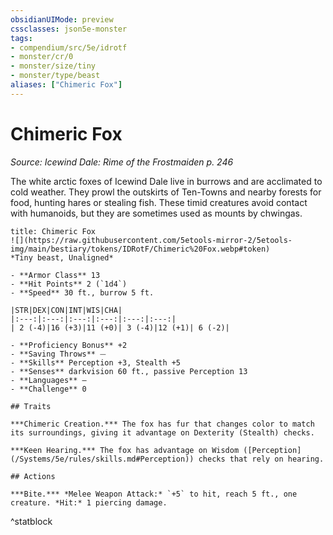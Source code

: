 ```yaml
---
obsidianUIMode: preview
cssclasses: json5e-monster
tags:
- compendium/src/5e/idrotf
- monster/cr/0
- monster/size/tiny
- monster/type/beast
aliases: ["Chimeric Fox"]
---
```

# Chimeric Fox
*Source: Icewind Dale: Rime of the Frostmaiden p. 246*  

The white arctic foxes of Icewind Dale live in burrows and are acclimated to cold weather. They prowl the outskirts of Ten-Towns and nearby forests for food, hunting hares or stealing fish. These timid creatures avoid contact with humanoids, but they are sometimes used as mounts by chwingas.

```ad-statblock
title: Chimeric Fox
![](https://raw.githubusercontent.com/5etools-mirror-2/5etools-img/main/bestiary/tokens/IDRotF/Chimeric%20Fox.webp#token)
*Tiny beast, Unaligned*

- **Armor Class** 13
- **Hit Points** 2 (`1d4`)
- **Speed** 30 ft., burrow 5 ft.

|STR|DEX|CON|INT|WIS|CHA|
|:---:|:---:|:---:|:---:|:---:|:---:|
| 2 (-4)|16 (+3)|11 (+0)| 3 (-4)|12 (+1)| 6 (-2)|

- **Proficiency Bonus** +2
- **Saving Throws** ⏤
- **Skills** Perception +3, Stealth +5
- **Senses** darkvision 60 ft., passive Perception 13
- **Languages** —
- **Challenge** 0

## Traits

***Chimeric Creation.*** The fox has fur that changes color to match its surroundings, giving it advantage on Dexterity (Stealth) checks.

***Keen Hearing.*** The fox has advantage on Wisdom ([Perception](/Systems/5e/rules/skills.md#Perception)) checks that rely on hearing.

## Actions

***Bite.*** *Melee Weapon Attack:* `+5` to hit, reach 5 ft., one creature. *Hit:* 1 piercing damage.
```
^statblock